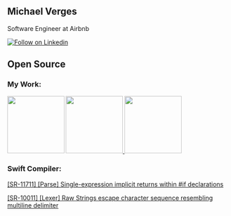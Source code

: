 ## Michael Verges

Software Engineer at Airbnb

[![Follow on Linkedin](https://img.shields.io/badge/Follow%20on-Linkedin-5176B1.svg)](https://www.linkedin.com/in/michaelverges)

## Open Source

### My Work:

<a href="https://github.com/maustinstar/swiftui-drawer">
  <img src="https://github-readme-stats.vercel.app/api/pin/?username=maustinstar&repo=swiftui-drawer" height=130 />
</a>

<a href="https://github.com/maustinstar/shiny">
  <img src="https://github-readme-stats.vercel.app/api/pin/?username=maustinstar&repo=shiny" height=130 align="left" />
</a>
<a href="https://github.com/maustinstar/liquid">
  <img src="https://github-readme-stats.vercel.app/api/pin/?username=maustinstar&repo=liquid" height=130 />
</a>

### Swift Compiler:

[\[SR-11711\] \[Parse\] Single-expression implicit returns within #if declarations](https://github.com/apple/swift/pull/34510)

[\[SR-10011\] \[Lexer\] Raw Strings escape character sequence resembling multiline delimiter](https://github.com/apple/swift/pull/34414)
